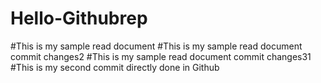 # Hello-Githubrep
#This is my sample read document
#This is my sample read document commit changes2
#This is my sample read document commit changes31
#This is my second commit directly done in Github

